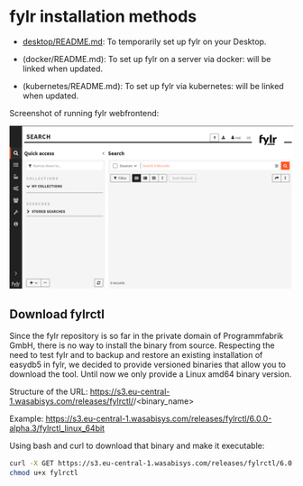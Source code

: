 # fylr installation methods

* [desktop/README.md](desktop/README.md): To temporarily set up fylr on your Desktop.

* (docker/README.md): To set up fylr on a server via docker: will be linked when updated.

* (kubernetes/README.md): To set up fylr via kubernetes: will be linked when updated.

Screenshot of running fylr webfrontend:

![](assets/fylr-preview.png)

## Download fylrctl

Since the fylr repository is so far in the private domain of Programmfabrik GmbH, there is no way to install the binary from source. Respecting the need to test fylr and to backup and restore an existing installation of easydb5 in fylr, we decided to provide versioned binaries that allow you to download the tool. Until now we only provide a Linux amd64 binary version.

Structure of the URL: https://s3.eu-central-1.wasabisys.com/releases/fylrctl/<version>/<binary_name>

Example: https://s3.eu-central-1.wasabisys.com/releases/fylrctl/6.0.0-alpha.3/fylrctl_linux_64bit

Using bash and curl to download that binary and make it executable:

```bash
curl -X GET https://s3.eu-central-1.wasabisys.com/releases/fylrctl/6.0.0-alpha.3/fylrctl_linux_64bit -o fylrctl
chmod u+x fylrctl
```
